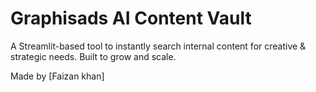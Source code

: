 # Graphisads AI Content Vault

A Streamlit-based tool to instantly search internal content for creative & strategic needs. Built to grow and scale.

Made by [Faizan khan]